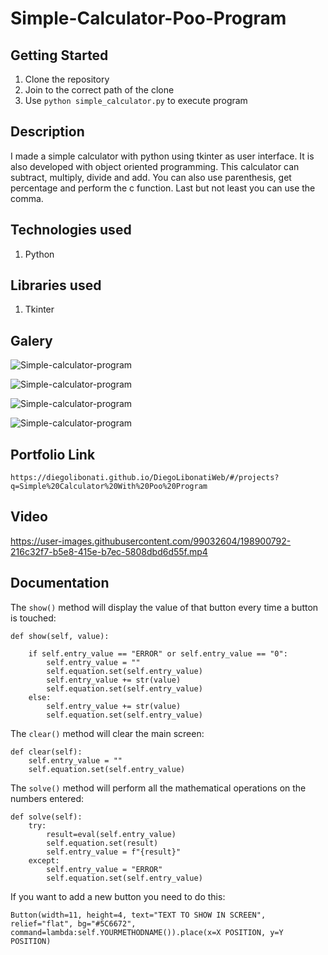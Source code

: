 # Simple-Calculator-Poo-Program

## Getting Started

1. Clone the repository
2. Join to the correct path of the clone
3. Use `python simple_calculator.py` to execute program

## Description

I made a simple calculator with python using tkinter as user interface. It is also developed with object oriented programming. This calculator can subtract, multiply, divide and add. You can also use parenthesis, get percentage and perform the c function. Last but not least you can use the comma.

## Technologies used

1. Python

## Libraries used

1. Tkinter

## Galery

![Simple-calculator-program](https://raw.githubusercontent.com/DiegoLibonati/DiegoLibonatiWeb/main/data/projects/Python/Imagenes/simplecalculatorPoo-0.jpg)

![Simple-calculator-program](https://raw.githubusercontent.com/DiegoLibonati/DiegoLibonatiWeb/main/data/projects/Python/Imagenes/simplecalculatorPoo-1.jpg)

![Simple-calculator-program](https://raw.githubusercontent.com/DiegoLibonati/DiegoLibonatiWeb/main/data/projects/Python/Imagenes/simplecalculatorPoo-2.jpg)

![Simple-calculator-program](https://raw.githubusercontent.com/DiegoLibonati/DiegoLibonatiWeb/main/data/projects/Python/Imagenes/simplecalculatorPoo-3.jpg)

## Portfolio Link

`https://diegolibonati.github.io/DiegoLibonatiWeb/#/projects?q=Simple%20Calculator%20With%20Poo%20Program`

## Video

https://user-images.githubusercontent.com/99032604/198900792-216c32f7-b5e8-415e-b7ec-5808dbd6d55f.mp4

## Documentation

The `show()` method will display the value of that button every time a button is touched:

```
def show(self, value):

    if self.entry_value == "ERROR" or self.entry_value == "0":
        self.entry_value = ""
        self.equation.set(self.entry_value)
        self.entry_value += str(value)
        self.equation.set(self.entry_value)
    else:
        self.entry_value += str(value)
        self.equation.set(self.entry_value)
```

The `clear()` method will clear the main screen:

```
def clear(self):
    self.entry_value = ""
    self.equation.set(self.entry_value)
```

The `solve()` method will perform all the mathematical operations on the numbers entered:

```
def solve(self):
    try:
        result=eval(self.entry_value)
        self.equation.set(result)
        self.entry_value = f"{result}"
    except:
        self.entry_value = "ERROR"
        self.equation.set(self.entry_value)
```

If you want to add a new button you need to do this:

```
Button(width=11, height=4, text="TEXT TO SHOW IN SCREEN", relief="flat", bg="#5C6672", command=lambda:self.YOURMETHODNAME()).place(x=X POSITION, y=Y POSITION)
```
